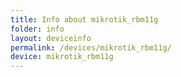 ```yaml
---
title: Info about mikrotik_rbm11g
folder: info
layout: deviceinfo
permalink: /devices/mikrotik_rbm11g/
device: mikrotik_rbm11g
---
```

